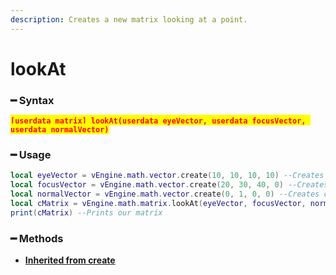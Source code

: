 ```yaml
---
description: Creates a new matrix looking at a point.
---
```


# lookAt

### ━ Syntax

<mark style="color:red;">**`[userdata matrix] lookAt(userdata eyeVector, userdata focusVector, userdata normalVector)`**</mark>

### ━ Usage

```lua
local eyeVector = vEngine.math.vector.create(10, 10, 10, 10) --Creates our eye vector
local focusVector = vEngine.math.vector.create(20, 30, 40, 0) --Creates our focus vector
local normalVector = vEngine.math.vector.create(0, 1, 0, 0) --Creates our normal vector
local cMatrix = vEngine.math.matrix.lookAt(eyeVector, focusVector, normalVector) --Creates our matrix
print(cMatrix) --Prints our matrix
```

### **━ Methods**

* [**Inherited from create**](create.md)